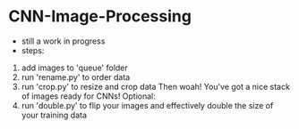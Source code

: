 # CNN-Image-Processing
- still a work in progress
- steps:
1. add images to 'queue' folder
2. run 'rename.py' to order data
3. run 'crop.py' to resize and crop data
Then woah! You've got a nice stack of images ready for CNNs!
Optional:
4. run 'double.py' to flip your images and effectively double the size of your training data
